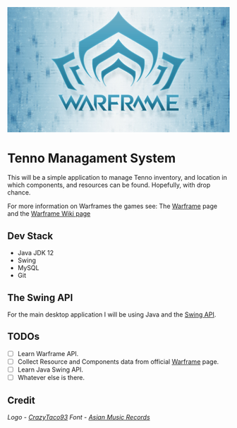 <!-- Title -->
![Logo](/Resources/warframe.jpg)

# Tenno Managament System

This will be a simple application to manage Tenno inventory,
and location in which components, and resources can be found.
Hopefully, with drop chance.

For more information on Warframes the games see: 
The [Warframe](https://www.warframe.com/) page and
the [Warframe Wiki page](https://en.wikipedia.org/wiki/Warframe)

## Dev Stack

* Java JDK 12
* Swing
* MySQL
* Git 

## The Swing API
For the main desktop application I will be using Java and 
the [Swing API](https://en.wikipedia.org/wiki/Swing_(Java)).

## TODOs

- [ ] Learn Warframe API.
- [ ] Collect Resource and Components data from official [Warframe](https://www.warframe.com/) page.
- [ ] Learn Java Swing API.
- [ ] Whatever else is there.

## Credit

*Logo - [CrazyTaco93](https://www.deviantart.com/crazytaco93/art/Warframe-513160599)*
*Font - [Asian Music Records](https://www.dropbox.com/s/xfamas87v5b2dda/Warframe%20Fan%20Font.zip?dl=0)*